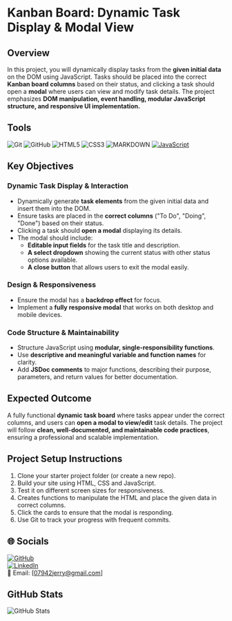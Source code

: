 # Kanban Board: Dynamic Task Display & Modal View

## Overview

In this project, you will dynamically display tasks from the **given initial data** on the DOM using JavaScript. Tasks should be placed into the correct **Kanban board columns** based on their status, and clicking a task should open a **modal** where users can view and modify task details. The project emphasizes **DOM manipulation, event handling, modular JavaScript structure, and responsive UI implementation.**

## Tools

![Git](https://img.shields.io/badge/-Git-F05032?style=flat&logo=git&logoColor=white) ![GitHub](https://img.shields.io/badge/-GitHub-181717?style=flat-circle&logo=github)
![HTML5](https://img.shields.io/badge/-HTML5-black?style=flat-circle&logo=html5&logoColor=white)
![CSS3](https://img.shields.io/badge/-CSS3-black?style=flat-circle&logo=css3)
![MARKDOWN](https://img.shields.io/badge/markdown-%23000000.svg?style=for-the-badge&amp;logo=markdown&amp;logoColor=white)
[![JavaScript](https://img.shields.io/badge/JavaScript-F7DF1E?logo=javascript&logoColor=000)](#)

## Key Objectives

### Dynamic Task Display & Interaction

- Dynamically generate **task elements** from the given initial data and insert them into the DOM.
- Ensure tasks are placed in the **correct columns** ("To Do", "Doing", "Done") based on their status.
- Clicking a task should **open a modal** displaying its details.
- The modal should include:
  - **Editable input fields** for the task title and description.
  - **A select dropdown** showing the current status with other status options available.
  - **A close button** that allows users to exit the modal easily.

### Design & Responsiveness

- Ensure the modal has a **backdrop effect** for focus.
- Implement a **fully responsive modal** that works on both desktop and mobile devices.

### Code Structure & Maintainability

- Structure JavaScript using **modular, single-responsibility functions**.
- Use **descriptive and meaningful variable and function names** for clarity.
- Add **JSDoc comments** to major functions, describing their purpose, parameters, and return values for better documentation.

## Expected Outcome

A fully functional **dynamic task board** where tasks appear under the correct columns, and users can **open a modal to view/edit** task details. The project will follow **clean, well-documented, and maintainable code practices**, ensuring a professional and scalable implementation.

## Project Setup Instructions

  1. Clone your starter project folder (or create a new repo).
  2. Build your site using HTML, CSS and JavaScript.
  3. Test it on different screen sizes for responsiveness.
  4. Creates functions to manipulate the HTML and place the given data in correct columns.
  5. Click the cards to ensure that the modal is responding.
  4. Use Git to track your progress with frequent commits.

 ## 🌐 Socials

[![GitHub](https://img.shields.io/badge/-GitHub-181717?style=flat&logo=github&logoColor=white)](https://github.com/RainDrops88)  
[![LinkedIn](https://img.shields.io/badge/-LinkedIn-blue?style=flat&logo=linkedin&logoColor=white)](https://www.linkedin.com/in/emmanuel-mathonsi-300b33308/)  
📧 Email: [07942jerry@gmail.com]

## GitHub Stats

![GitHub Stats](https://github-readme-stats.vercel.app/api?username=RainDrops88&theme=default&show_icons=true&hide_border=true&count_private=true)